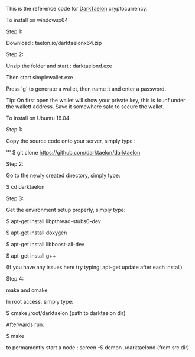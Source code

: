 This is the reference code for [DarkTaelon](https://taelon.io) cryptocurrency.

To install on windowsx64

Step 1:

Download : taelon.io/darktaelonx64.zip

Step 2:

Unzip the folder and start : darktaelond.exe 

Then start simplewallet.exe

Press 'g' to generate a wallet, then name it and enter a password.

Tip: On first open the wallet will show your private key, this is founf under the wallett address. Save it somewhere safe to secure the wallet.

To install on Ubuntu 16.04

Step 1:

Copy the source code onto your server, simply type :

'''
$ git clone https://github.com/darktaelon/darktaelon

Step 2:

Go to the newly created directory, simply type:

$ cd darktaelon

Step 3:

Get the environment setup properly, simply type:

$ apt-get install libpthread-stubs0-dev

$ apt-get install doxygen

$ apt-get install libboost-all-dev

$ apt-get install g++

(If you have any issues here try typing: apt-get update after each install)

Step 4:

make and cmake

In root access, simply type:

$ cmake /root/darktaelon (path to darktaelon dir)

Afterwards run:

$ make


to permamently start a node : screen -S demon ./darktaelond (from src dir)

